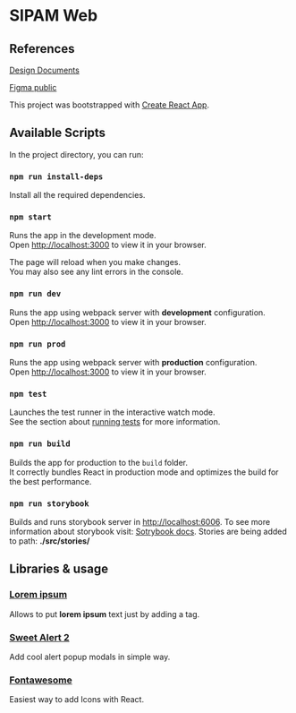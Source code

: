 # SIPAM Web 

## References

[Design Documents](https://drive.google.com/drive/folders/1C7_BcyGJC-Y6qERWot9MpOCkItuZMTki?usp=sharing)

[Figma public](https://www.figma.com/file/ckRH5oi8l3OCbibXOl09P5/SIPAM---INGRESO?node-id=226%3A455&mode=dev)


This project was bootstrapped with [Create React App](https://github.com/facebook/create-react-app).

## Available Scripts

In the project directory, you can run:

### `npm run install-deps`

Install all the required dependencies.

### `npm start`

Runs the app in the development mode.\
Open [http://localhost:3000](http://localhost:3000) to view it in your browser.

The page will reload when you make changes.\
You may also see any lint errors in the console.

### `npm run dev`

Runs the app using webpack server with **development** configuration.\
Open [http://localhost:3000](http://localhost:3000) to view it in your browser.

### `npm run prod`

Runs the app using webpack server with **production** configuration.\
Open [http://localhost:3000](http://localhost:3000) to view it in your browser.

### `npm test`

Launches the test runner in the interactive watch mode.\
See the section about [running tests](https://facebook.github.io/create-react-app/docs/running-tests) for more information.

### `npm run build`

Builds the app for production to the `build` folder.\
It correctly bundles React in production mode and optimizes the build for the best performance.

### `npm run storybook`

Builds and runs storybook server in [http://localhost:6006](http://localhost:6006/).
To see more information about storybook visit: [Sotrybook docs](https://storybook.js.org/docs/react/writing-stories/introduction). Stories are being added to path: **./src/stories/**

## Libraries & usage

### [Lorem ipsum](https://github.com/fatihtelis/react-lorem-ipsum)
Allows to put **lorem ipsum** text just by adding a tag.

### [Sweet Alert 2](https://sweetalert2.github.io/)
Add cool alert popup modals in simple way.

### [Fontawesome](https://fontawesome.com/docs/web/use-with/react/style)
Easiest way to add Icons with React.

